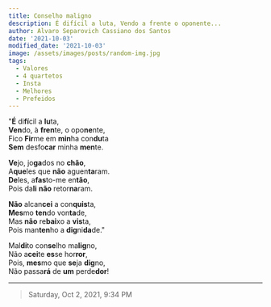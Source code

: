 ```yaml
---
title: Conselho maligno
description: É difícil a luta, Vendo a frente o oponente...
author: Alvaro Separovich Cassiano dos Santos
date: '2021-10-03'
modified_date: '2021-10-03'
image: /assets/images/posts/random-img.jpg
tags:
  - Valores
  - 4 quartetos
  - Insta
  - Melhores
  - Prefeidos
---   
```


"**É** di**fí**cil a **lu**ta,     
**Ven**do, à **fren**te, o opo**ne**nte,     
Fico **Fir**me em **min**ha con**du**ta     
**Sem** desfo**car** minha **men**te.     
     
**Ve**jo, jo**ga**dos no **chão**,     
A**que**les que **não** aguen**ta**ram.     
**De**les, a**fas**to-me en**tão**,     
Pois da**li** **não** retor**na**ram.     
     
**Não** alcan**cei** a con**quis**ta,     
**Mes**mo **ten**do von**ta**de,     
Mas **não** re**bai**xo a **vis**ta,     
Pois man**ten**ho a **dig**ni**da**de."     
     
Mal**di**to con**se**lho ma**lig**no,     
Não a**cei**te **es**se hor**ror**,     
Pois, **mes**mo que **se**ja **dig**no,     
Não passa**rá** de **um** perde**dor**!     

______

> Saturday, Oct 2, 2021, 9:34 PM  
